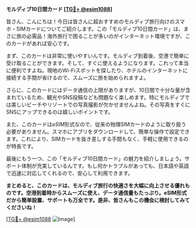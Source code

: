 **モルディブ10日間カード [[TG💪+ @esim1088](https://t.me/s/esim1088)]**

皆さん、こんにちは！今日は皆さんに超おすすめのモルディブ旅行向けのスマホ・SIMカードについてご紹介します。この「モルディブ10日間カード」は、まさに旅の必需品！海外旅行で困ることが多いのがインターネット環境ですが、このカードがあれば安心です。

まず、このカードは非常に使いやすいんです。モルディブ到着後、空港で簡単に受け取ることができます。そして、すぐに使えるようになります。これって本当に便利ですよね。現地のWi-Fiスポットを探したり、ホテルのインターネットに接続する手間が省けるので、スムーズに旅を始められますよ。

さらに、このカードにはデータ通信の上限がありますが、10日間で十分な量が含まれているため、観光やSNS投稿なども問題なく楽しめます。特にモルディブでは美しいビーチやリゾートでの写真撮影が欠かせませんよね。その写真をすぐにSNSにアップできるのは嬉しいポイントです。

また、このカードは*eSIM*形式なので、従来の物理SIMカードのように取り扱う必要がありません。スマホにアプリをダウンロードして、簡単な操作で設定できます。これにより、SIMカードを抜き差しする手間もなく、手軽に使用できるのが特長です。

最後にもう一つ、この「モルディブ10日間カード」の魅力を紹介しましょう。サポート体制が充実しているんです。もし何かトラブルがあっても、日本語や英語で迅速に対応してくれるので、安心して利用できます。

**まとめると、このカードは、モルディブ旅行の快適さを大幅に向上させる優れものです。空港到着時からスムーズに使え、データ通信量もたっぷり。eSIM形式だから簡単設置、サポートも万全です。是非、皆さんもこの機会に検討してみてくださいね！**

[[TG💪+ @esim1088](https://t.me/s/esim1088) ![Image](https://i.postimg.cc/Y0z9fWf4/image.png)]